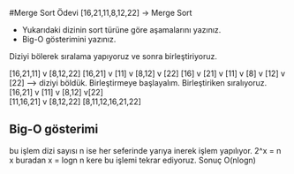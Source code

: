 #Merge Sort Ödevi
[16,21,11,8,12,22] -> Merge Sort

* Yukarıdaki dizinin sort türüne göre aşamalarını yazınız.
* Big-O gösterimini yazınız.

Diziyi bölerek sıralama yapıyoruz ve sonra birleştiriyoruz.

[16,21,11] v [8,12,22]
[16,21] v [11] v [8,12] v [22]
[16] v [21] v [11] v [8] v [12] v [22] --> diziyi böldük. Birleştirmeye başlayalım. Birleştiriken sıralıyoruz.
[16,21] v [11] v [8,12] v[22]  
[11,16,21] v [8,12,22]
[8,11,12,16,21,22]

## Big-O gösterimi

bu işlem dizi sayısı n ise her seferinde yarıya inerek işlem yapılıyor. 2^x = n x buradan x = logn n kere bu işlemi tekrar ediyoruz. Sonuç O(nlogn)

